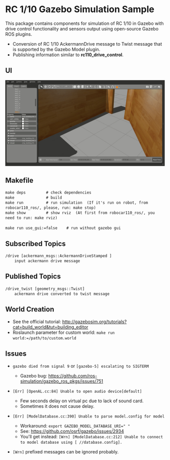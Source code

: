 # RC 1/10 Gazebo Simulation Sample

This package contains components for simulation of RC 1/10 in Gazebo with drive control functionality and sensors output using open-source Gazebo ROS plugins.

* Conversion of RC 1/10 AckermannDrive message to Twist message that is supported by the Gazebo Model plugin.
* Publishing information similar to **rc110_drive_control**.

## UI
![](docs/gazebo.gif)

## Makefile

```
make deps         # check dependencies
make              # build
make run          # run simulation  (If it's run on robot, from robocar110_ros/, please, run: make stop) 
make show         # show rviz  (At first from robocar110_ros/, you need to run: make rviz)

make run use_gui:=false    # run without gazebo gui
```

## Subscribed Topics

```
/drive [ackermann_msgs::AckermannDriveStamped ]
    input ackermann drive message
```

## Published Topics

```
/drive_twist [geometry_msgs::Twist]
    ackermann drive converted to twist message
```

## World Creation

* See the official tutorial: http://gazebosim.org/tutorials?cat=build_world&tut=building_editor
* Roslaunch parameter for custom world: `make run world:=/path/to/custom.world`

## Issues

* `gazebo died from signal 9` or `[gazebo-5] escalating to SIGTERM`
    * Gazebo bug: https://github.com/ros-simulation/gazebo_ros_pkgs/issues/751

* `[Err] [OpenAL.cc:84] Unable to open audio device[default]`
    * Few seconds delay on virtual pc due to lack of sound card.
    * Sometimes it does not cause delay.

* `[Err] [ModelDatabase.cc:390] Unable to parse model.config for model`
    * Workaround: `export GAZEBO_MODEL_DATABASE_URI=" "`
    * See: https://github.com/osrf/gazebo/issues/2934
    * You'll get instead: `[Wrn] [ModelDatabase.cc:212] Unable to connect to model database using [ //database.config].`

* `[Wrn]` prefixed messages can be ignored probably.
